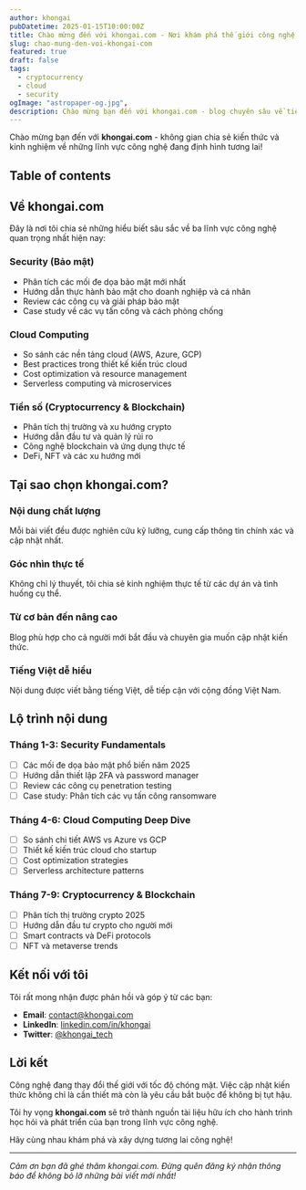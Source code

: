 ```yaml
---
author: khongai
pubDatetime: 2025-01-15T10:00:00Z
title: Chào mừng đến với khongai.com - Nơi khám phá thế giới công nghệ
slug: chao-mung-den-voi-khongai-com
featured: true
draft: false
tags:
  - cryptocurrency
  - cloud
  - security
ogImage: "astropaper-og.jpg",
description: Chào mừng bạn đến với khongai.com - blog chuyên sâu về tiền số, cloud computing và bảo mật thông tin. Nơi chia sẻ kiến thức và kinh nghiệm trong lĩnh vực công nghệ.
---
```


Chào mừng bạn đến với **khongai.com** - không gian chia sẻ kiến thức và kinh nghiệm về những lĩnh vực công nghệ đang định hình tương lai!

## Table of contents

## Về khongai.com

Đây là nơi tôi chia sẻ những hiểu biết sâu sắc về ba lĩnh vực công nghệ quan trọng nhất hiện nay:

### **Security (Bảo mật)**
- Phân tích các mối đe dọa bảo mật mới nhất
- Hướng dẫn thực hành bảo mật cho doanh nghiệp và cá nhân
- Review các công cụ và giải pháp bảo mật
- Case study về các vụ tấn công và cách phòng chống

### **Cloud Computing**
- So sánh các nền tảng cloud (AWS, Azure, GCP)
- Best practices trong thiết kế kiến trúc cloud
- Cost optimization và resource management
- Serverless computing và microservices

### **Tiền số (Cryptocurrency & Blockchain)**
- Phân tích thị trường và xu hướng crypto
- Hướng dẫn đầu tư và quản lý rủi ro
- Công nghệ blockchain và ứng dụng thực tế
- DeFi, NFT và các xu hướng mới

## Tại sao chọn khongai.com?

### **Nội dung chất lượng**
Mỗi bài viết đều được nghiên cứu kỹ lưỡng, cung cấp thông tin chính xác và cập nhật nhất.

### **Góc nhìn thực tế**
Không chỉ lý thuyết, tôi chia sẻ kinh nghiệm thực tế từ các dự án và tình huống cụ thể.

### **Từ cơ bản đến nâng cao**
Blog phù hợp cho cả người mới bắt đầu và chuyên gia muốn cập nhật kiến thức.

### **Tiếng Việt dễ hiểu**
Nội dung được viết bằng tiếng Việt, dễ tiếp cận với cộng đồng Việt Nam.

## Lộ trình nội dung

### Tháng 1-3: Security Fundamentals
- [ ] Các mối đe dọa bảo mật phổ biến năm 2025
- [ ] Hướng dẫn thiết lập 2FA và password manager
- [ ] Review các công cụ penetration testing
- [ ] Case study: Phân tích các vụ tấn công ransomware

### Tháng 4-6: Cloud Computing Deep Dive
- [ ] So sánh chi tiết AWS vs Azure vs GCP
- [ ] Thiết kế kiến trúc cloud cho startup
- [ ] Cost optimization strategies
- [ ] Serverless architecture patterns

### Tháng 7-9: Cryptocurrency & Blockchain
- [ ] Phân tích thị trường crypto 2025
- [ ] Hướng dẫn đầu tư crypto cho người mới
- [ ] Smart contracts và DeFi protocols
- [ ] NFT và metaverse trends

## Kết nối với tôi

Tôi rất mong nhận được phản hồi và góp ý từ các bạn:

- **Email**: [contact@khongai.com](mailto:contact@khongai.com)
- **LinkedIn**: [linkedin.com/in/khongai](https://linkedin.com/in/khongai)
- **Twitter**: [@khongai_tech](https://twitter.com/khongai_tech)

## Lời kết

Công nghệ đang thay đổi thế giới với tốc độ chóng mặt. Việc cập nhật kiến thức không chỉ là cần thiết mà còn là yêu cầu bắt buộc để không bị tụt hậu.

Tôi hy vọng **khongai.com** sẽ trở thành nguồn tài liệu hữu ích cho hành trình học hỏi và phát triển của bạn trong lĩnh vực công nghệ.

Hãy cùng nhau khám phá và xây dựng tương lai công nghệ!

---

*Cảm ơn bạn đã ghé thăm khongai.com. Đừng quên đăng ký nhận thông báo để không bỏ lỡ những bài viết mới nhất!*
